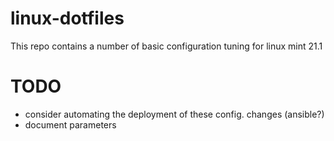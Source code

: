 # linux-dotfiles

This repo contains a number of basic configuration tuning for linux mint 21.1

# TODO

* consider automating the deployment of these config. changes (ansible?)
* document parameters

